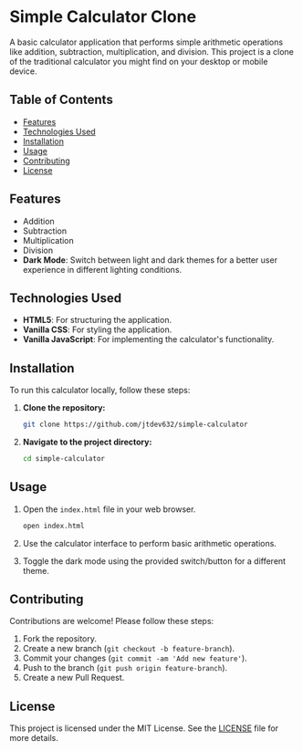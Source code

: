 
# Simple Calculator Clone

A basic calculator application that performs simple arithmetic operations like addition, subtraction, multiplication, and division. This project is a clone of the traditional calculator you might find on your desktop or mobile device.

## Table of Contents

- [Features](#features)
- [Technologies Used](#technologies-used)
- [Installation](#installation)
- [Usage](#usage)
- [Contributing](#contributing)
- [License](#license)

## Features

- Addition
- Subtraction
- Multiplication
- Division
- **Dark Mode**: Switch between light and dark themes for a better user experience in different lighting conditions.

## Technologies Used

- **HTML5**: For structuring the application.
- **Vanilla CSS**: For styling the application.
- **Vanilla JavaScript**: For implementing the calculator's functionality.

## Installation

To run this calculator locally, follow these steps:

1. **Clone the repository:**
    ```bash
    git clone https://github.com/jtdev632/simple-calculator
    ```
2. **Navigate to the project directory:**
    ```bash
    cd simple-calculator
    ```

## Usage

1. Open the `index.html` file in your web browser.

    ```bash
    open index.html
    ```

2. Use the calculator interface to perform basic arithmetic operations.
3. Toggle the dark mode using the provided switch/button for a different theme.

## Contributing

Contributions are welcome! Please follow these steps:

1. Fork the repository.
2. Create a new branch (`git checkout -b feature-branch`).
3. Commit your changes (`git commit -am 'Add new feature'`).
4. Push to the branch (`git push origin feature-branch`).
5. Create a new Pull Request.

## License

This project is licensed under the MIT License. See the [LICENSE](LICENSE) file for more details.
